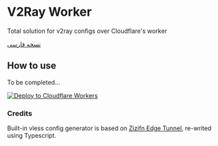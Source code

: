 # V2Ray Worker
 Total solution for v2ray configs over Cloudflare's worker

[نسخه فارسی](https://github.com/vfarid/v2ray-worker/blob/main/README-fa.md)

## How to use

To be completed...

[![Deploy to Cloudflare Workers](https://deploy.workers.cloudflare.com/button)](https://deploy.workers.cloudflare.com/?url=https://github.com/pcbean/worker)

### Credits
Built-in vless config generator is based on [Zizifn Edge Tunnel](https://github.com/zizifn/edgetunnel), re-writed using Typescript.
